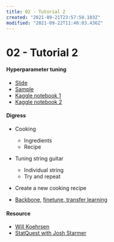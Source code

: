 ```yaml
---
title: 02 - Tutorial 2
created: "2021-09-21T23:57:50.103Z"
modified: "2021-09-22T11:40:03.436Z"
---
```


# 02 - Tutorial 2

#### Hyperparameter tuning

- [Slide](https://www.overleaf.com/read/vzndsqvgkbqy)
- [Sample](https://colab.research.google.com/github/dangquan1402/docker-course-xgboost/blob/master/notebooks/3.%20Going%20deeper/3.3%20Hyper-parameter%20tuning.ipynb)
- [Kaggle notebook 1](https://www.kaggle.com/willkoehrsen/intro-to-model-tuning-grid-and-random-search#Introduction:-Hyperparameter-Tuning-using-Grid-and-Random-Search)
- [Kaggle notebook 2](https://www.kaggle.com/willkoehrsen/automated-model-tuning)

#### Digress

- Cooking

  - Ingredients
  - Recipe

- Tuning string guitar

  - Individual string
  - Try and repeat

- Create a new cooking recipe
- [Backbone](https://stackoverflow.com/a/60400388), [finetune, transfer learning](https://stackoverflow.com/a/47756862)


#### Resource
- [Will Koehrsen](https://github.com/WillKoehrsen)
- [StatQuest with Josh Starmer](https://www.youtube.com/channel/UCtYLUTtgS3k1Fg4y5tAhLbw)




